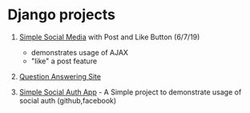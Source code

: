 # Django projects

1. [Simple Social Media](simple_social_media) with Post and Like Button (6/7/19)
	- demonstrates usage of AJAX 
	- "like" a post feature


2. [Question Answering Site](quora)

3. [Simple Social Auth App](social-auth-project) - A Simple project to demonstrate usage of social auth (github,facebook)
